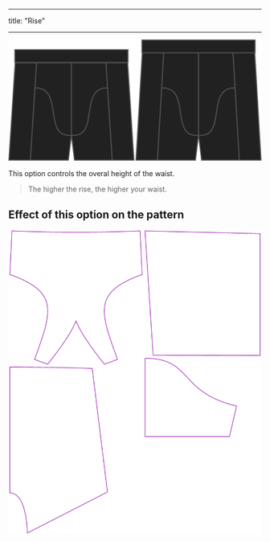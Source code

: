 - - -
title: "Rise"
- - -

![The rise option on Bruce](./rise.svg)

This option controls the overal height of the waist.

> The higher the rise, the higher your waist.

## Effect of this option on the pattern

![This image shows the effect of this option by superimposing several variants that have a different value for this option](bruce_rise_sample.svg "Effect of this option on the pattern")
